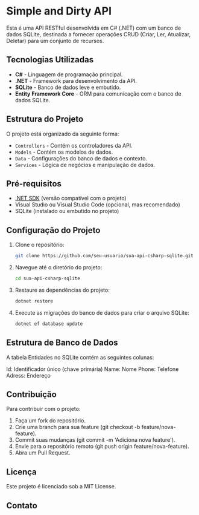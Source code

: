 # Simple and Dirty API

Esta é uma API RESTful desenvolvida em C# (.NET) com um banco de dados SQLite, destinada a fornecer operações CRUD (Criar, Ler, Atualizar, Deletar) para um conjunto de recursos.

## Tecnologias Utilizadas

- **C#** - Linguagem de programação principal.
- **.NET** - Framework para desenvolvimento da API.
- **SQLite** - Banco de dados leve e embutido.
- **Entity Framework Core** - ORM para comunicação com o banco de dados SQLite.

## Estrutura do Projeto

O projeto está organizado da seguinte forma:

- `Controllers` - Contém os controladores da API.
- `Models` - Contém os modelos de dados.
- `Data` - Configurações do banco de dados e contexto.
- `Services` - Lógica de negócios e manipulação de dados.
  
## Pré-requisitos

- [.NET SDK](https://dotnet.microsoft.com/download) (versão compatível com o projeto)
- Visual Studio ou Visual Studio Code (opcional, mas recomendado)
- SQLite (instalado ou embutido no projeto)

## Configuração do Projeto

1. Clone o repositório:
   ```bash
   git clone https://github.com/seu-usuario/sua-api-csharp-sqlite.git

2. Navegue até o diretório do projeto:
   ```bash
   cd sua-api-csharp-sqlite
3. Restaure as dependências do projeto:
   ```bash
   dotnet restore

4. Execute as migrações do banco de dados para criar o arquivo SQLite:
   ```bash
   dotnet ef database update

## Estrutura de Banco de Dados
A tabela Entidades no SQLite contém as seguintes colunas:

Id: Identificador único (chave primária)
Name: Nome
Phone: Telefone
Adress: Endereço

## Contribuição
Para contribuir com o projeto:

1. Faça um fork do repositório.
2. Crie uma branch para sua feature (git checkout -b feature/nova-feature).
3. Commit suas mudanças (git commit -m 'Adiciona nova feature').
4. Envie para o repositório remoto (git push origin feature/nova-feature).
5. Abra um Pull Request.

## Licença
Este projeto é licenciado sob a MIT License.

## Contato
